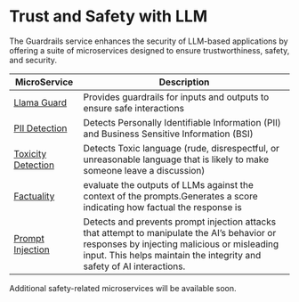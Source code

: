 # Trust and Safety with LLM

The Guardrails service enhances the security of LLM-based applications by offering a suite of microservices designed to ensure trustworthiness, safety, and security.

| MicroService                                         | Description                                                                                                              |
| ---------------------------------------------------- | ------------------------------------------------------------------------------------------------------------------------ |
| [Llama Guard](./llama_guard/langchain/README.md)     | Provides guardrails for inputs and outputs to ensure safe interactions                                                   |
| [PII Detection](./pii_detection/README.md)           | Detects Personally Identifiable Information (PII) and Business Sensitive Information (BSI)                               |
| [Toxicity Detection](./toxicity_detection/README.md) | Detects Toxic language (rude, disrespectful, or unreasonable language that is likely to make someone leave a discussion) |
| [Factuality](./factuality/README.md) | evaluate the outputs of LLMs against the context of the prompts.Generates a score indicating how factual the response is |
| [Prompt Injection](./prompt_injection/README.md) | Detects and prevents prompt injection attacks that attempt to manipulate the AI’s behavior or responses by injecting malicious or misleading input. This helps maintain the integrity and safety of AI interactions. |

Additional safety-related microservices will be available soon.
